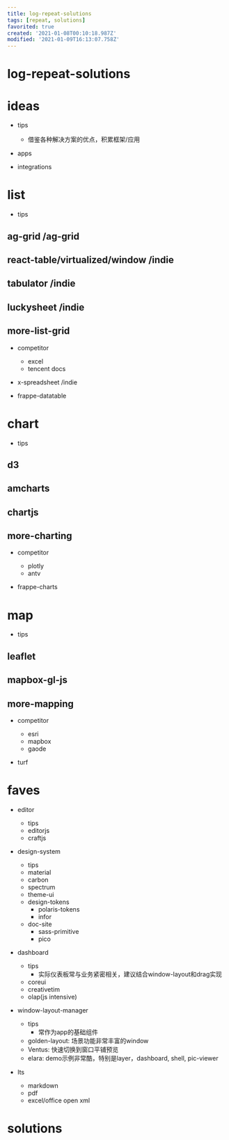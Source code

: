 ```yaml
---
title: log-repeat-solutions
tags: [repeat, solutions]
favorited: true
created: '2021-01-08T00:10:18.987Z'
modified: '2021-01-09T16:13:07.758Z'
---
```


# log-repeat-solutions

# ideas

- tips
  - 借鉴各种解决方案的优点，积累框架/应用

- apps

- integrations

# list

- tips

## ag-grid /ag-grid

## react-table/virtualized/window /indie

## tabulator /indie

## luckysheet /indie

## more-list-grid

- competitor
  - excel
  - tencent docs

- x-spreadsheet /indie
- frappe-datatable

# chart

- tips

## d3

## amcharts

## chartjs

## more-charting

- competitor
  - plotly
  - antv

- frappe-charts

# map

- tips

## leaflet

## mapbox-gl-js

## more-mapping

- competitor
  - esri
  - mapbox
  - gaode

- turf

# faves

- editor
  - tips
  - editorjs
  - craftjs

- design-system
  - tips
  - material
  - carbon
  - spectrum
  - theme-ui
  - design-tokens
    - polaris-tokens
    - infor
  - doc-site
    - sass-primitive
    - pico

- dashboard
  - tips
    - 实际仪表板常与业务紧密相关，建议结合window-layout和drag实现
  - coreui
  - creativetim
  - olap(js intensive)

- window-layout-manager
  - tips
    - 常作为app的基础组件
  - golden-layout: 场景功能非常丰富的window
  - Ventus: 快速切换到窗口平铺预览
  - elara: demo示例非常酷，特别是layer，dashboard, shell, pic-viewer

- lts
  - markdown
  - pdf
  - excel/office open xml

# solutions
